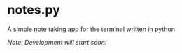 # notes.py

A simple note taking app for the terminal written in python

*Note: Development will start soon!*

